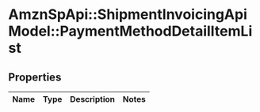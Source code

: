 # AmznSpApi::ShipmentInvoicingApiModel::PaymentMethodDetailItemList

## Properties
Name | Type | Description | Notes
------------ | ------------- | ------------- | -------------

